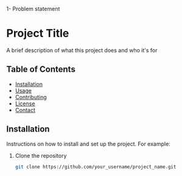 1- Problem statement

# Project Title

A brief description of what this project does and who it's for

## Table of Contents

- [Installation](#installation)
- [Usage](#usage)
- [Contributing](#contributing)
- [License](#license)
- [Contact](#contact)

## Installation

Instructions on how to install and set up the project. For example:

1. Clone the repository
   ```sh
   git clone https://github.com/your_username/project_name.git

